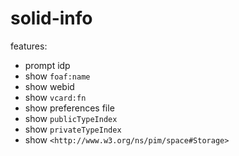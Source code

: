 # solid-info
features:

- prompt idp
- show `foaf:name`
- show webid
- show `vcard:fn`
- show preferences file
- show `publicTypeIndex`
- show `privateTypeIndex`
- show `<http://www.w3.org/ns/pim/space#Storage>`
